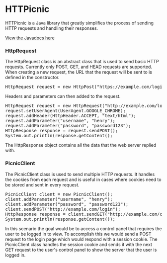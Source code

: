 # HTTPicnic
HTTPicnic is a Java library that greatly simplifies the process of sending HTTP requests and handling their responses.

[View the Javadocs here](https://henry-anderson.github.io/HTTPicnic/)

<h3>HttpRequest</h3>
The HttpRequest class is an abstract class that is used to send basic HTTP requests. Currently only POST, GET, and HEAD requests are supported.
<br>
When creating a new request, the URL that the request will be sent to is defined in the constructor.

<pre>
HttpRequest request = new HttpPost("https://example.com/login");
</pre>

Headers and parameters can then added to the request.

<pre>
HttpRequest request = new HttpRequest("http://example.com/login");
request.setUserAgent(UserAgent.GOOGLE_CHROME);
request.addHeader(HttpHeader.ACCEPT, "text/html");
request.addParameter("username", "henry");
request.addParameter("password", "password123");
HttpResponse response = request.sendPOST();
System.out.println(response.getContent();
</pre>

The HttpResponse object contains all the data that the web server replied with.

<h3>PicnicClient</h3>
The PicnicClient class is used to send multiple HTTP requests. It handles the cookies from each request and is useful in cases where cookies need to be stored and sent in every request.

<pre>
PicnicClient client = new PicnicClient();
client.addParameter("username", "henry");
client.addParameter("password", "password123");
client.sendPOST("http://example.com/login");
HttpResponse response = client.sendGET("http://example.com/control_panel");
System.out.println(response.getContent());
</pre>

In this scenario the goal would be to access a control panel that requires the user to be logged in to view. To accomplish this we would send a POST request to the login page which would respond with a session cookie. The PicnicClient class handles  the session cookie and sends it with the next GET request to the user's control panel to show the server that the user is logged in.

